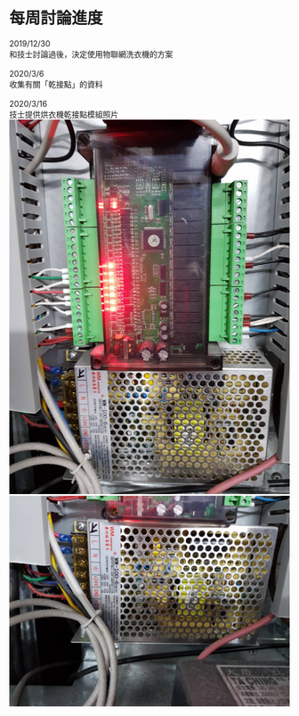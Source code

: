 # 每周討論進度
2019/12/30<br>
和技士討論過後，決定使用物聯網洗衣機的方案<br><br>
2020/3/6<br>
收集有關「乾接點」的資料<br><br>
2020/3/16<br>
技士提供烘衣機乾接點模組照片<br>
![烘衣機乾接點模組](/imgs/烘衣機乾接點模組-1.jpg)
![烘衣機乾接點模組](/imgs/烘衣機乾接點模組-2.jpg)<br><br>
